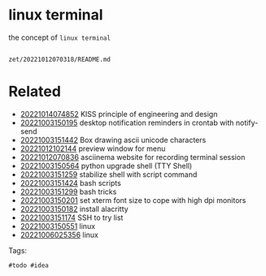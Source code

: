 # linux terminal

the concept of `linux terminal`

```
```

` zet/20221012070318/README.md `

# Related

- [20221014074852](/zet/20221014074852/README.md) KISS principle of engineering and design
- [20221003150195](/zet/20221003150195/README.md) desktop notification reminders in crontab with notify-send
- [20221003151442](/zet/20221003151442/README.md) Box drawing ascii unicode characters
- [20221012102144](/zet/20221012102144/README.md) preview window for menu
- [20221012070836](/zet/20221012070836/README.md) asciinema website for recording terminal session
- [20221003150564](/zet/20221003150564/README.md) python upgrade shell (TTY Shell)
- [20221003151259](/zet/20221003151259/README.md) stabilize shell with script command
- [20221003151424](/zet/20221003151424/README.md) bash scripts
- [20221003151299](/zet/20221003151299/README.md) bash tricks
- [20221003150201](/zet/20221003150201/README.md) set xterm font size to cope with high dpi monitors
- [20221003150182](/zet/20221003150182/README.md) install alacritty 
- [20221003151174](/zet/20221003151174/README.md) SSH to try list
- [20221003150551](/zet/20221003150551/README.md) linux
- [20221006025356](/zet/20221006025356/README.md) linux

Tags:

    #todo #idea
